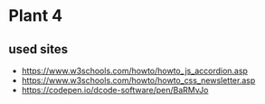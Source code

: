 # Plant 4

## used sites

- https://www.w3schools.com/howto/howto_js_accordion.asp
- https://www.w3schools.com/howto/howto_css_newsletter.asp
- https://codepen.io/dcode-software/pen/BaRMvJo
